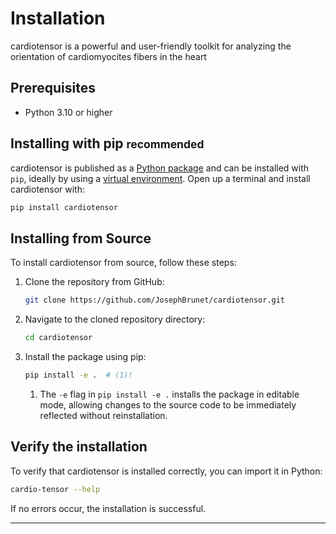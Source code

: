 # Installation

cardiotensor is a powerful and user-friendly toolkit for analyzing the orientation of cardiomyocites fibers in the heart

## Prerequisites

- Python 3.10 or higher

## Installing with pip <small>recommended</small>

cardiotensor is published as a [Python package] and can be installed with
`pip`, ideally by using a [virtual environment]. Open up a terminal and install
cardiotensor with:

``` sh
pip install cardiotensor
```

  [Python package]: https://pypi.org/project/cardiotensor/
  [virtual environment]: https://realpython.com/what-is-pip/#using-pip-in-a-python-virtual-environment

## Installing from Source

To install cardiotensor from source, follow these steps:

1. Clone the repository from GitHub:

    ```bash
    git clone https://github.com/JosephBrunet/cardiotensor.git
    ```

2. Navigate to the cloned repository directory:

    ```bash
    cd cardiotensor
    ```

3. Install the package using pip:

    ```bash
    pip install -e .  # (1)!
    ```

      1.  The `-e` flag in `pip install -e .` installs the package in editable mode, allowing changes to the source code to be immediately reflected without reinstallation.

## Verify the installation

To verify that cardiotensor is installed correctly, you can import it in Python:

   ```bash
   cardio-tensor --help
   ```

If no errors occur, the installation is successful.


---